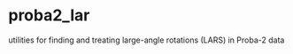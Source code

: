proba2_lar
==========

utilities for finding and treating large-angle rotations (LARS) in Proba-2 data
